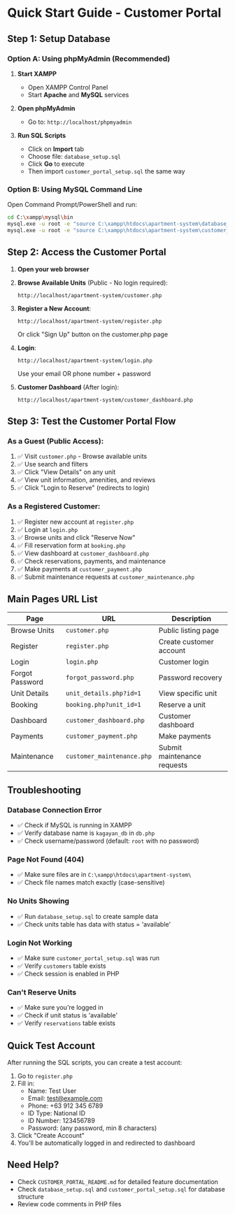 # Quick Start Guide - Customer Portal

## Step 1: Setup Database

### Option A: Using phpMyAdmin (Recommended)

1. **Start XAMPP**

   - Open XAMPP Control Panel
   - Start **Apache** and **MySQL** services

2. **Open phpMyAdmin**

   - Go to: `http://localhost/phpmyadmin`

3. **Run SQL Scripts**
   - Click on **Import** tab
   - Choose file: `database_setup.sql`
   - Click **Go** to execute
   - Then import `customer_portal_setup.sql` the same way

### Option B: Using MySQL Command Line

Open Command Prompt/PowerShell and run:

```bash
cd C:\xampp\mysql\bin
mysql.exe -u root -e "source C:\xampp\htdocs\apartment-system\database_setup.sql"
mysql.exe -u root -e "source C:\xampp\htdocs\apartment-system\customer_portal_setup.sql"
```

## Step 2: Access the Customer Portal

1. **Open your web browser**

2. **Browse Available Units** (Public - No login required):

   ```
   http://localhost/apartment-system/customer.php
   ```

3. **Register a New Account**:

   ```
   http://localhost/apartment-system/register.php
   ```

   Or click "Sign Up" button on the customer.php page

4. **Login**:

   ```
   http://localhost/apartment-system/login.php
   ```

   Use your email OR phone number + password

5. **Customer Dashboard** (After login):
   ```
   http://localhost/apartment-system/customer_dashboard.php
   ```

## Step 3: Test the Customer Portal Flow

### As a Guest (Public Access):

1. ✅ Visit `customer.php` - Browse available units
2. ✅ Use search and filters
3. ✅ Click "View Details" on any unit
4. ✅ View unit information, amenities, and reviews
5. ✅ Click "Login to Reserve" (redirects to login)

### As a Registered Customer:

1. ✅ Register new account at `register.php`
2. ✅ Login at `login.php`
3. ✅ Browse units and click "Reserve Now"
4. ✅ Fill reservation form at `booking.php`
5. ✅ View dashboard at `customer_dashboard.php`
6. ✅ Check reservations, payments, and maintenance
7. ✅ Make payments at `customer_payment.php`
8. ✅ Submit maintenance requests at `customer_maintenance.php`

## Main Pages URL List

| Page            | URL                        | Description                 |
| --------------- | -------------------------- | --------------------------- |
| Browse Units    | `customer.php`             | Public listing page         |
| Register        | `register.php`             | Create customer account     |
| Login           | `login.php`                | Customer login              |
| Forgot Password | `forgot_password.php`      | Password recovery           |
| Unit Details    | `unit_details.php?id=1`    | View specific unit          |
| Booking         | `booking.php?unit_id=1`    | Reserve a unit              |
| Dashboard       | `customer_dashboard.php`   | Customer dashboard          |
| Payments        | `customer_payment.php`     | Make payments               |
| Maintenance     | `customer_maintenance.php` | Submit maintenance requests |

## Troubleshooting

### Database Connection Error

- ✅ Check if MySQL is running in XAMPP
- ✅ Verify database name is `kagayan_db` in `db.php`
- ✅ Check username/password (default: `root` with no password)

### Page Not Found (404)

- ✅ Make sure files are in `C:\xampp\htdocs\apartment-system\`
- ✅ Check file names match exactly (case-sensitive)

### No Units Showing

- ✅ Run `database_setup.sql` to create sample data
- ✅ Check units table has data with status = 'available'

### Login Not Working

- ✅ Make sure `customer_portal_setup.sql` was run
- ✅ Verify `customers` table exists
- ✅ Check session is enabled in PHP

### Can't Reserve Units

- ✅ Make sure you're logged in
- ✅ Check if unit status is 'available'
- ✅ Verify `reservations` table exists

## Quick Test Account

After running the SQL scripts, you can create a test account:

1. Go to `register.php`
2. Fill in:
   - Name: Test User
   - Email: test@example.com
   - Phone: +63 912 345 6789
   - ID Type: National ID
   - ID Number: 123456789
   - Password: (any password, min 8 characters)
3. Click "Create Account"
4. You'll be automatically logged in and redirected to dashboard

## Need Help?

- Check `CUSTOMER_PORTAL_README.md` for detailed feature documentation
- Check `database_setup.sql` and `customer_portal_setup.sql` for database structure
- Review code comments in PHP files
